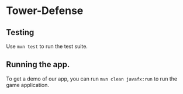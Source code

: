 # Tower-Defense

## Testing

Use ```mvn test``` to run the test suite.

## Running the app.

To get a demo of our app, you can run ```mvn clean javafx:run``` to run the game application.
